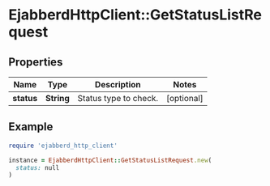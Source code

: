 # EjabberdHttpClient::GetStatusListRequest

## Properties

| Name | Type | Description | Notes |
| ---- | ---- | ----------- | ----- |
| **status** | **String** | Status type to check. | [optional] |

## Example

```ruby
require 'ejabberd_http_client'

instance = EjabberdHttpClient::GetStatusListRequest.new(
  status: null
)
```

